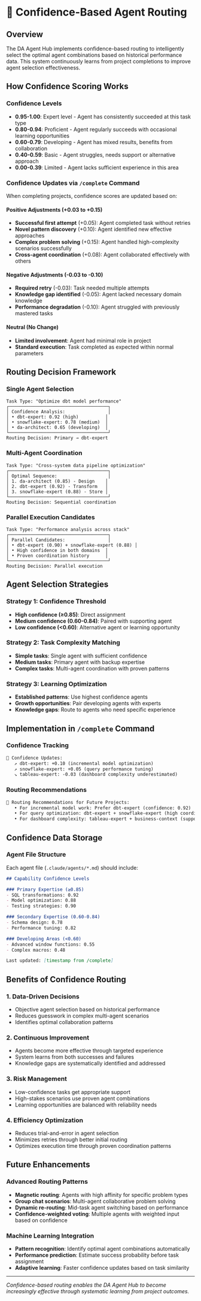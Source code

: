# 🎯 Confidence-Based Agent Routing

## Overview

The DA Agent Hub implements confidence-based routing to intelligently select the optimal agent combinations based on historical performance data. This system continuously learns from project completions to improve agent selection effectiveness.

## How Confidence Scoring Works

### Confidence Levels
- **0.95-1.00**: Expert level - Agent has consistently succeeded at this task type
- **0.80-0.94**: Proficient - Agent regularly succeeds with occasional learning opportunities
- **0.60-0.79**: Developing - Agent has mixed results, benefits from collaboration
- **0.40-0.59**: Basic - Agent struggles, needs support or alternative approach
- **0.00-0.39**: Limited - Agent lacks sufficient experience in this area

### Confidence Updates via `/complete` Command

When completing projects, confidence scores are updated based on:

#### Positive Adjustments (+0.03 to +0.15)
- **Successful first attempt** (+0.05): Agent completed task without retries
- **Novel pattern discovery** (+0.10): Agent identified new effective approaches
- **Complex problem solving** (+0.15): Agent handled high-complexity scenarios successfully
- **Cross-agent coordination** (+0.08): Agent collaborated effectively with others

#### Negative Adjustments (-0.03 to -0.10)
- **Required retry** (-0.03): Task needed multiple attempts
- **Knowledge gap identified** (-0.05): Agent lacked necessary domain knowledge
- **Performance degradation** (-0.10): Agent struggled with previously mastered tasks

#### Neutral (No Change)
- **Limited involvement**: Agent had minimal role in project
- **Standard execution**: Task completed as expected within normal parameters

## Routing Decision Framework

### Single Agent Selection
```
Task Type: "Optimize dbt model performance"
┌─────────────────────────────────────┐
│ Confidence Analysis:                │
│ • dbt-expert: 0.92 (high)          │
│ • snowflake-expert: 0.78 (medium)  │
│ • da-architect: 0.65 (developing)  │
└─────────────────────────────────────┘
Routing Decision: Primary → dbt-expert
```

### Multi-Agent Coordination
```
Task Type: "Cross-system data pipeline optimization"
┌─────────────────────────────────────┐
│ Optimal Sequence:                   │
│ 1. da-architect (0.85) - Design    │
│ 2. dbt-expert (0.92) - Transform   │
│ 3. snowflake-expert (0.88) - Store │
└─────────────────────────────────────┘
Routing Decision: Sequential coordination
```

### Parallel Execution Candidates
```
Task Type: "Performance analysis across stack"
┌─────────────────────────────────────┐
│ Parallel Candidates:                │
│ • dbt-expert (0.90) + snowflake-expert (0.88) │
│ • High confidence in both domains  │
│ • Proven coordination history      │
└─────────────────────────────────────┘
Routing Decision: Parallel execution
```

## Agent Selection Strategies

### Strategy 1: Confidence Threshold
- **High confidence (≥0.85)**: Direct assignment
- **Medium confidence (0.60-0.84)**: Paired with supporting agent
- **Low confidence (<0.60)**: Alternative agent or learning opportunity

### Strategy 2: Task Complexity Matching
- **Simple tasks**: Single agent with sufficient confidence
- **Medium tasks**: Primary agent with backup expertise
- **Complex tasks**: Multi-agent coordination with proven patterns

### Strategy 3: Learning Optimization
- **Established patterns**: Use highest confidence agents
- **Growth opportunities**: Pair developing agents with experts
- **Knowledge gaps**: Route to agents who need specific experience

## Implementation in `/complete` Command

### Confidence Tracking
```markdown
🎯 Confidence Updates:
   ↗️ dbt-expert: +0.10 (incremental model optimization)
   ↗️ snowflake-expert: +0.05 (query performance tuning)
   ↘️ tableau-expert: -0.03 (dashboard complexity underestimated)
```

### Routing Recommendations
```markdown
🤖 Routing Recommendations for Future Projects:
   • For incremental model work: Prefer dbt-expert (confidence: 0.92)
   • For query optimization: dbt-expert + snowflake-expert (high coordination success)
   • For dashboard complexity: tableau-expert + business-context (support pattern)
```

## Confidence Data Storage

### Agent File Structure
Each agent file (`.claude/agents/*.md`) should include:

```markdown
## Capability Confidence Levels

### Primary Expertise (≥0.85)
- SQL transformations: 0.92
- Model optimization: 0.88
- Testing strategies: 0.90

### Secondary Expertise (0.60-0.84)
- Schema design: 0.78
- Performance tuning: 0.82

### Developing Areas (<0.60)
- Advanced window functions: 0.55
- Complex macros: 0.48

Last updated: [timestamp from /complete]
```

## Benefits of Confidence Routing

### 1. Data-Driven Decisions
- Objective agent selection based on historical performance
- Reduces guesswork in complex multi-agent scenarios
- Identifies optimal collaboration patterns

### 2. Continuous Improvement
- Agents become more effective through targeted experience
- System learns from both successes and failures
- Knowledge gaps are systematically identified and addressed

### 3. Risk Management
- Low-confidence tasks get appropriate support
- High-stakes scenarios use proven agent combinations
- Learning opportunities are balanced with reliability needs

### 4. Efficiency Optimization
- Reduces trial-and-error in agent selection
- Minimizes retries through better initial routing
- Optimizes execution time through proven coordination patterns

## Future Enhancements

### Advanced Routing Patterns
- **Magnetic routing**: Agents with high affinity for specific problem types
- **Group chat scenarios**: Multi-agent collaborative problem solving
- **Dynamic re-routing**: Mid-task agent switching based on performance
- **Confidence-weighted voting**: Multiple agents with weighted input based on confidence

### Machine Learning Integration
- **Pattern recognition**: Identify optimal agent combinations automatically
- **Performance prediction**: Estimate success probability before task assignment
- **Adaptive learning**: Faster confidence updates based on task similarity

---

*Confidence-based routing enables the DA Agent Hub to become increasingly effective through systematic learning from project outcomes.*